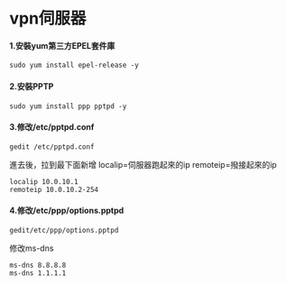 # vpn伺服器
#### 1.安裝yum第三方EPEL套件庫
```
sudo yum install epel-release -y
```
#### 2.安裝PPTP
```
sudo yum install ppp pptpd -y
```
#### 3.修改/etc/pptpd.conf
```
gedit /etc/pptpd.conf
```
進去後，拉到最下面新增
localip=伺服器跑起來的ip 
remoteip=撥接起來的ip 
```
localip 10.0.10.1
remoteip 10.0.10.2-254
```
#### 4.修改/etc/ppp/options.pptpd
```
gedit/etc/ppp/options.pptpd
```
修改ms-dns
```
ms-dns 8.8.8.8
ms-dns 1.1.1.1
